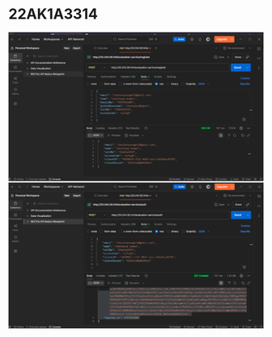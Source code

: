 # 22AK1A3314
![image alt](https://github.com/chaitanyaNageli/22AK1A3314/blob/f3150d87058097e9b7720355533ef88de283e913/register.png)
![image alt](https://github.com/chaitanyaNageli/22AK1A3314/blob/e7367bbdd7b8d58994688bbc2a5732f884a814b9/authentication.png)

